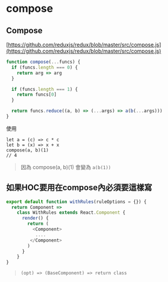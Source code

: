 # compose

## Compose

[https://github.com/reduxjs/redux/blob/master/src/compose.js](https://github.com/reduxjs/redux/blob/master/src/compose.js)

```javascript
function compose(...funcs) {
  if (funcs.length === 0) {
    return arg => arg
  }

  if (funcs.length === 1) {
    return funcs[0]
  }

  return funcs.reduce((a, b) => (...args) => a(b(...args)))
}
```

使用

```text
let a = (c) => c * c
let b = (x) => x + x
compose(a, b)(1)
// 4
```

> 因為 compose\(a, b\)\(1\) 會變為 `a(b(1))`

## 如果HOC要用在compose內必須要這樣寫

```javascript
export default function withRules(ruleOptions = {}) {
  return Component =>
    class WithRules extends React.Component {
      render() {
        return (
          <Component>
           ....
         </Component>
        )
      }
    }
}
```

> ```text
> (opt) => (BaseComponent) => return class
> ```

